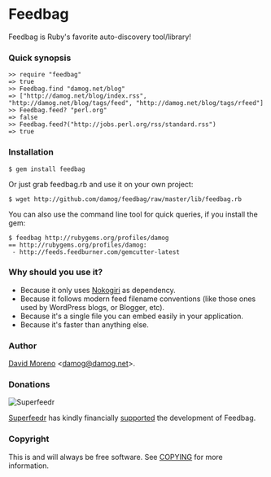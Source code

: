 Feedbag
=======

Feedbag is Ruby's favorite auto-discovery tool/library!

### Quick synopsis

    >> require "feedbag"
    => true
    >> Feedbag.find "damog.net/blog"
    => ["http://damog.net/blog/index.rss", "http://damog.net/blog/tags/feed", "http://damog.net/blog/tags/rfeed"]
    >> Feedbag.feed? "perl.org"
    => false
    >> Feedbag.feed?("http://jobs.perl.org/rss/standard.rss")
    => true

### Installation

    $ gem install feedbag

Or just grab feedbag.rb and use it on your own project:

    $ wget http://github.com/damog/feedbag/raw/master/lib/feedbag.rb

You can also use the command line tool for quick queries, if you install the gem:

    $ feedbag http://rubygems.org/profiles/damog
    == http://rubygems.org/profiles/damog:
     - http://feeds.feedburner.com/gemcutter-latest

### Why should you use it?

- Because it only uses [Nokogiri](http://nokogiri.org/) as dependency.
- Because it follows modern feed filename conventions (like those ones used by WordPress blogs, or Blogger, etc).
- Because it's a single file you can embed easily in your application.
- Because it's faster than anything else.

### Author

[David Moreno](http://damog.net/) <[damog@damog.net](mailto:damog@damog.net)>.

### Donations

![Superfeedr](http://damog.net/files/misc/superfeedr_150.png)

[Superfeedr](http://superfeedr.com) has kindly financially [supported](https://github.com/damog/feedbag/issues/9) the development of Feedbag.

### Copyright

This is and will always be free software. See [COPYING](https://raw.githubusercontent.com/damog/feedbag/master/COPYING) for more information.
